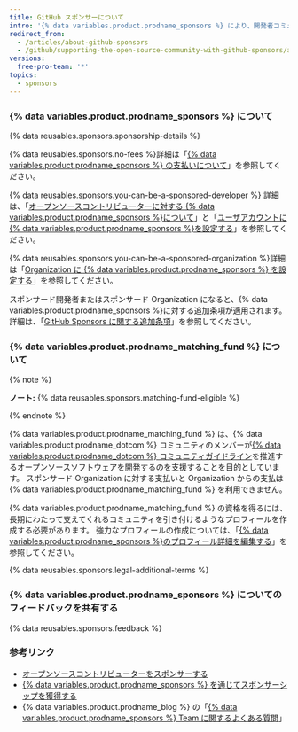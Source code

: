 ```yaml
---
title: GitHub スポンサーについて
intro: '{% data variables.product.prodname_sponsors %} により、開発者コミュニティが依存しているオープンソースプロジェクトの設計、構築、維持に携わる人々や Organization を、{% data variables.product.product_name %} で直接、経済的に支援できます。'
redirect_from:
  - /articles/about-github-sponsors
  - /github/supporting-the-open-source-community-with-github-sponsors/about-github-sponsors
versions:
  free-pro-team: '*'
topics:
  - sponsors
---
```

### {% data variables.product.prodname_sponsors %} について

{% data reusables.sponsors.sponsorship-details %}

{% data reusables.sponsors.no-fees %}詳細は「[{% data variables.product.prodname_sponsors %} の支払いについて](/articles/about-billing-for-github-sponsors)」を参照してください。

{% data reusables.sponsors.you-can-be-a-sponsored-developer %} 詳細は、「[オープンソースコントリビューターに対する {% data variables.product.prodname_sponsors %}について](/github/supporting-the-open-source-community-with-github-sponsors/about-github-sponsors-for-open-source-contributors)」と「[ユーザアカウントに {% data variables.product.prodname_sponsors %}を設定する](/github/supporting-the-open-source-community-with-github-sponsors/setting-up-github-sponsors-for-your-user-account)」を参照してください。

{% data reusables.sponsors.you-can-be-a-sponsored-organization %}詳細は「[Organization に {% data variables.product.prodname_sponsors %} を設定する](/github/supporting-the-open-source-community-with-github-sponsors/setting-up-github-sponsors-for-your-organization)」を参照してください。

スポンサード開発者またはスポンサード Organization になると、{% data variables.product.prodname_sponsors %}に対する追加条項が適用されます。 詳細は、「[GitHub Sponsors に関する追加条項](/github/site-policy/github-sponsors-additional-terms)」を参照してください。

### {% data variables.product.prodname_matching_fund %} について

{% note %}

**ノート:** {% data reusables.sponsors.matching-fund-eligible %}

{% endnote %}

{% data variables.product.prodname_matching_fund %} は、{% data variables.product.prodname_dotcom %} コミュニティのメンバーが[{% data variables.product.prodname_dotcom %} コミュニティガイドライン](/github/site-policy/github-community-guidelines)を推進するオープンソースソフトウェアを開発するのを支援することを目的としています。 スポンサード Organization に対する支払いと Organization からの支払は {% data variables.product.prodname_matching_fund %} を利用できません。

{% data variables.product.prodname_matching_fund %} の資格を得るには、長期にわたって支えてくれるコミュニティを引き付けるようなプロフィールを作成する必要があります。 強力なプロフィールの作成については、「[{% data variables.product.prodname_sponsors %}のプロフィール詳細を編集する](/github/supporting-the-open-source-community-with-github-sponsors/editing-your-profile-details-for-github-sponsors)」を参照してください。

{% data reusables.sponsors.legal-additional-terms %}

### {% data variables.product.prodname_sponsors %} についてのフィードバックを共有する

{% data reusables.sponsors.feedback %}

### 参考リンク
- [オープンソースコントリビューターをスポンサーする](/github/supporting-the-open-source-community-with-github-sponsors/sponsoring-open-source-contributors)
- [{% data variables.product.prodname_sponsors %} を通じてスポンサーシップを獲得する](/github/supporting-the-open-source-community-with-github-sponsors/receiving-sponsorships-through-github-sponsors)
- {% data variables.product.prodname_blog %} の「[{% data variables.product.prodname_sponsors %} Team に関するよくある質問](https://github.blog/2019-06-12-faq-with-the-github-sponsors-team/)」
